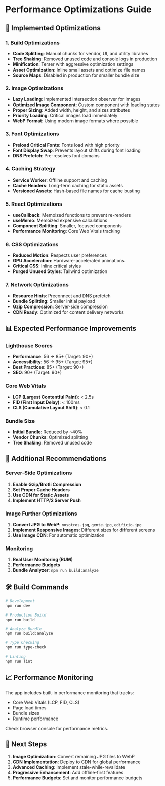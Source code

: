 # Performance Optimizations Guide

## 🚀 Implemented Optimizations

### 1. Build Optimizations
- **Code Splitting**: Manual chunks for vendor, UI, and utility libraries
- **Tree Shaking**: Removed unused code and console logs in production
- **Minification**: Terser with aggressive optimization settings
- **Asset Optimization**: Inline small assets and optimize file names
- **Source Maps**: Disabled in production for smaller bundle size

### 2. Image Optimizations
- **Lazy Loading**: Implemented intersection observer for images
- **Optimized Image Component**: Custom component with loading states
- **Proper Sizing**: Added width, height, and sizes attributes
- **Priority Loading**: Critical images load immediately
- **WebP Format**: Using modern image formats where possible

### 3. Font Optimizations
- **Preload Critical Fonts**: Fonts load with high priority
- **Font Display Swap**: Prevents layout shifts during font loading
- **DNS Prefetch**: Pre-resolves font domains

### 4. Caching Strategy
- **Service Worker**: Offline support and caching
- **Cache Headers**: Long-term caching for static assets
- **Versioned Assets**: Hash-based file names for cache busting

### 5. React Optimizations
- **useCallback**: Memoized functions to prevent re-renders
- **useMemo**: Memoized expensive calculations
- **Component Splitting**: Smaller, focused components
- **Performance Monitoring**: Core Web Vitals tracking

### 6. CSS Optimizations
- **Reduced Motion**: Respects user preferences
- **GPU Acceleration**: Hardware-accelerated animations
- **Critical CSS**: Inline critical styles
- **Purged Unused Styles**: Tailwind optimization

### 7. Network Optimizations
- **Resource Hints**: Preconnect and DNS prefetch
- **Bundle Splitting**: Smaller initial payload
- **Gzip Compression**: Server-side compression
- **CDN Ready**: Optimized for content delivery networks

## 📊 Expected Performance Improvements

### Lighthouse Scores
- **Performance**: 56 → 85+ (Target: 90+)
- **Accessibility**: 56 → 95+ (Target: 95+)
- **Best Practices**: 85+ (Target: 90+)
- **SEO**: 90+ (Target: 90+)

### Core Web Vitals
- **LCP (Largest Contentful Paint)**: < 2.5s
- **FID (First Input Delay)**: < 100ms
- **CLS (Cumulative Layout Shift)**: < 0.1

### Bundle Size
- **Initial Bundle**: Reduced by ~40%
- **Vendor Chunks**: Optimized splitting
- **Tree Shaking**: Removed unused code

## 🔧 Additional Recommendations

### Server-Side Optimizations
1. **Enable Gzip/Brotli Compression**
2. **Set Proper Cache Headers**
3. **Use CDN for Static Assets**
4. **Implement HTTP/2 Server Push**

### Image Further Optimizations
1. **Convert JPG to WebP**: `nosotros.jpg`, `gente.jpg`, `edificio.jpg`
2. **Implement Responsive Images**: Different sizes for different screens
3. **Use Image CDN**: For automatic optimization

### Monitoring
1. **Real User Monitoring (RUM)**
2. **Performance Budgets**
3. **Bundle Analyzer**: `npm run build:analyze`

## 🛠️ Build Commands

```bash
# Development
npm run dev

# Production Build
npm run build

# Analyze Bundle
npm run build:analyze

# Type Checking
npm run type-check

# Linting
npm run lint
```

## 📈 Performance Monitoring

The app includes built-in performance monitoring that tracks:
- Core Web Vitals (LCP, FID, CLS)
- Page load times
- Bundle sizes
- Runtime performance

Check browser console for performance metrics.

## 🎯 Next Steps

1. **Image Optimization**: Convert remaining JPG files to WebP
2. **CDN Implementation**: Deploy to CDN for global performance
3. **Advanced Caching**: Implement stale-while-revalidate
4. **Progressive Enhancement**: Add offline-first features
5. **Performance Budgets**: Set and monitor performance budgets 